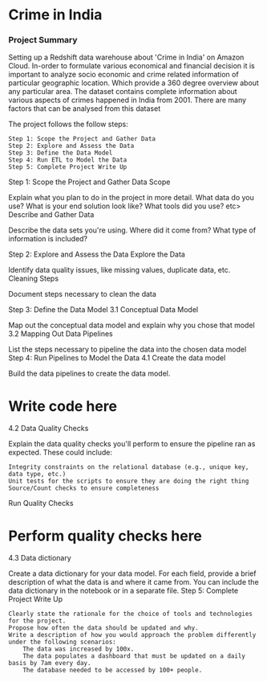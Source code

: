 # **Crime in India**


### **Project Summary**

Setting up a Redshift data warehouse about 'Crime in India' on Amazon Cloud. In-order to formulate various economical and financial decision it is important to analyze socio economic and crime related information of particular geographic location. Which provide a 360 degree overview about any particular area. The dataset contains complete information about various aspects of crimes happened in India from 2001. There are many factors that can be analysed from this dataset


The project follows the follow steps:

    Step 1: Scope the Project and Gather Data
    Step 2: Explore and Assess the Data
    Step 3: Define the Data Model
    Step 4: Run ETL to Model the Data
    Step 5: Complete Project Write Up



Step 1: Scope the Project and Gather Data
Scope

Explain what you plan to do in the project in more detail. What data do you use? What is your end solution look like? What tools did you use? etc>
Describe and Gather Data

Describe the data sets you're using. Where did it come from? What type of information is included?




Step 2: Explore and Assess the Data
Explore the Data

Identify data quality issues, like missing values, duplicate data, etc.
Cleaning Steps

Document steps necessary to clean the data




Step 3: Define the Data Model
3.1 Conceptual Data Model

Map out the conceptual data model and explain why you chose that model
3.2 Mapping Out Data Pipelines

List the steps necessary to pipeline the data into the chosen data model
Step 4: Run Pipelines to Model the Data
4.1 Create the data model

Build the data pipelines to create the data model.

# Write code here

4.2 Data Quality Checks

Explain the data quality checks you'll perform to ensure the pipeline ran as expected. These could include:

    Integrity constraints on the relational database (e.g., unique key, data type, etc.)
    Unit tests for the scripts to ensure they are doing the right thing
    Source/Count checks to ensure completeness

Run Quality Checks

# Perform quality checks here

4.3 Data dictionary

Create a data dictionary for your data model. For each field, provide a brief description of what the data is and where it came from. You can include the data dictionary in the notebook or in a separate file.
Step 5: Complete Project Write Up

    Clearly state the rationale for the choice of tools and technologies for the project.
    Propose how often the data should be updated and why.
    Write a description of how you would approach the problem differently under the following scenarios:
        The data was increased by 100x.
        The data populates a dashboard that must be updated on a daily basis by 7am every day.
        The database needed to be accessed by 100+ people.

